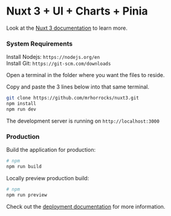 # Nuxt 3 + UI + Charts + Pinia

Look at the [Nuxt 3 documentation](https://nuxt.com/docs/getting-started/introduction) to learn more.

### System Requirements

Install Nodejs: `https://nodejs.org/en`  
Install Git: `https://git-scm.com/downloads`

Open a terminal in the folder where you want the files to reside.

Copy and paste the 3 lines below into that same terminal.

```bash
git clone https://github.com/mrhorrocks/nuxt3.git
npm install
npm run dev
```

The development server is running on `http://localhost:3000`

### Production

Build the application for production:

```bash
# npm
npm run build
```

Locally preview production build:

```bash
# npm
npm run preview
```

Check out the [deployment documentation](https://nuxt.com/docs/getting-started/deployment) for more information.
